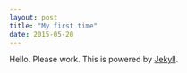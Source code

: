 ```yaml
---
layout: post
title: "My first time"
date: 2015-05-20
---
```

Hello. Please work.
This is powered by [Jekyll](http://jekyllrb.com).
